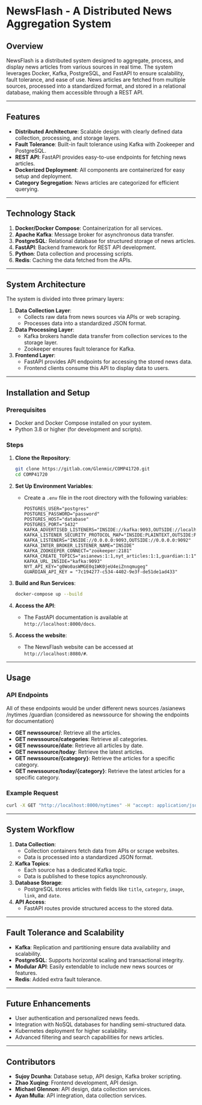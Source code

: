 # NewsFlash - A Distributed News Aggregation System

## Overview

NewsFlash is a distributed system designed to aggregate, process, and display news articles from various sources in real time. The system leverages Docker, Kafka, PostgreSQL, and FastAPI to ensure scalability, fault tolerance, and ease of use. News articles are fetched from multiple sources, processed into a standardized format, and stored in a relational database, making them accessible through a REST API.

---

## Features

- **Distributed Architecture**: Scalable design with clearly defined data collection, processing, and storage layers.
- **Fault Tolerance**: Built-in fault tolerance using Kafka with Zookeeper and PostgreSQL.
- **REST API**: FastAPI provides easy-to-use endpoints for fetching news articles.
- **Dockerized Deployment**: All components are containerized for easy setup and deployment.
- **Category Segregation**: News articles are categorized for efficient querying.

---

## Technology Stack

1. **Docker/Docker Compose**: Containerization for all services.
2. **Apache Kafka**: Message broker for asynchronous data transfer.
3. **PostgreSQL**: Relational database for structured storage of news articles.
4. **FastAPI**: Backend framework for REST API development.
5. **Python**: Data collection and processing scripts.
6. **Redis**: Caching the data fetched from the APIs.

---

## System Architecture

The system is divided into three primary layers:

1. **Data Collection Layer**:
    - Collects raw data from news sources via APIs or web scraping.
    - Processes data into a standardized JSON format.
2. **Data Processing Layer**:
    - Kafka brokers handle data transfer from collection services to the storage layer.
    - Zookeeper ensures fault tolerance for Kafka.
3. **Frontend Layer**:
    - FastAPI provides API endpoints for accessing the stored news data.
    - Frontend clients consume this API to display data to users.

---

## Installation and Setup

### Prerequisites

- Docker and Docker Compose installed on your system.
- Python 3.8 or higher (for development and scripts).

### Steps

1. **Clone the Repository**:
    
    ```bash
    git clone https://gitlab.com/Glenmic/COMP41720.git
    cd COMP41720
    ```
    
2. **Set Up Environment Variables**:
    
    - Create a `.env` file in the root directory with the following variables:
        ```env
        POSTGRES_USER="postgres"
		POSTGRES_PASSWORD="password"
		POSTGRES_HOST="database"
		POSTGRES_PORT="5432"
		KAFKA_ADVERTISED_LISTENERS="INSIDE://kafka:9093,OUTSIDE://localhost:9092"
		KAFKA_LISTENER_SECURITY_PROTOCOL_MAP="INSIDE:PLAINTEXT,OUTSIDE:PLAINTEXT"
		KAFKA_LISTENERS="INSIDE://0.0.0.0:9093,OUTSIDE://0.0.0.0:9092"
		KAFKA_INTER_BROKER_LISTENER_NAME="INSIDE"
		KAFKA_ZOOKEEPER_CONNECT="zookeeper:2181"
		KAFKA_CREATE_TOPICS="asianews:1:1,nyt_articles:1:1,guardian:1:1"
		KAFKA_URL_INSIDE="kafka:9093"
		NYT_API_KEY="g0Wo0asWMGE0q1WK0jeU4eiZnnqmugeg"
		GUARDIAN_API_KEY = "7c194277-c534-4402-9e3f-de51de1ad433"
        ```

3. **Build and Run Services**:
    
    ```bash
    docker-compose up --build
    ```
    
4. **Access the API**:
    
    - The FastAPI documentation is available at `http://localhost:8000/docs`.

5. **Access the website**:

    - The NewsFlash website can be accessed at `http://localhost:8080/#`.

---

## Usage

### API Endpoints
All of these endpoints would be under different news sources /asianews /nytimes /guardian (considered as newssource for showing the endpoints for documentation)
- **GET newssource/**: Retrieve all the articles.
- **GET newssource/categories**: Retrieve all categories.
- **GET newssource/date**: Retrieve all articles by date.
- **GET newssource/today**: Retrieve the latest articles.
- **GET newssource/{category}**: Retrieve the articles for a specific category.
- **GET newssource/today/{category}**: Retrieve the latest articles for a specific category.

### Example Request

```bash
curl -X GET "http://localhost:8000/nytimes" -H "accept: application/json"
```

---

## System Workflow

1. **Data Collection**:
    - Collection containers fetch data from APIs or scrape websites.
    - Data is processed into a standardized JSON format.
2. **Kafka Topics**:
    - Each source has a dedicated Kafka topic.
    - Data is published to these topics asynchronously.
3. **Database Storage**:
    - PostgreSQL stores articles with fields like `title`, `category`, `image`, `link`, and `date`.
4. **API Access**:
    - FastAPI routes provide structured access to the stored data.

---

## Fault Tolerance and Scalability

- **Kafka**: Replication and partitioning ensure data availability and scalability.
- **PostgreSQL**: Supports horizontal scaling and transactional integrity.
- **Modular API**: Easily extendable to include new news sources or features.
- **Redis**: Added extra fault tolerance.

---

## Future Enhancements

- User authentication and personalized news feeds.
- Integration with NoSQL databases for handling semi-structured data.
- Kubernetes deployment for higher scalability.
- Advanced filtering and search capabilities for news articles.

---

## Contributors

- **Sujoy Dcunha**: Database setup, API design, Kafka broker scripting.
- **Zhao Xuqing**: Frontend development, API design.
- **Michael Glennon**: API design, data collection services.
- **Ayan Mulla**: API integration, data collection services.